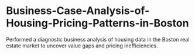 # Business-Case-Analysis-of-Housing-Pricing-Patterns-in-Boston
Performed a diagnostic business analysis of housing data in the Boston real estate market to uncover value gaps and pricing inefficiencies.
